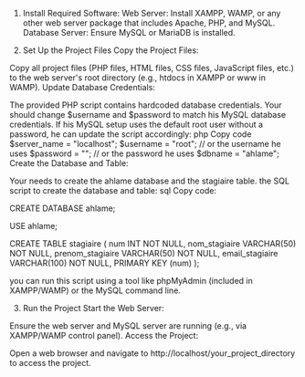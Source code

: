 1. Install Required Software:
Web Server: Install XAMPP, WAMP, or any other web server package that includes Apache, PHP, and MySQL.
Database Server: Ensure MySQL or MariaDB is installed.

3. Set Up the Project Files
Copy the Project Files:

Copy all project files (PHP files, HTML files, CSS files, JavaScript files, etc.) to the web server's root directory (e.g., htdocs in XAMPP or www in WAMP).
Update Database Credentials:

The provided PHP script contains hardcoded database credentials. Your  should change $username and $password to match his MySQL database credentials. If his MySQL setup uses the default root user without a password, he can update the script accordingly:
php
Copy code
$server_name = "localhost";
$username = "root";  // or the username he uses
$password = "";      // or the password he uses
$dbname = "ahlame";
Create the Database and Table:

Your  needs to create the ahlame database and the stagiaire table.  the SQL script to create the database and table:
sql
Copy code:

CREATE DATABASE ahlame;

USE ahlame;

CREATE TABLE stagiaire (
    num INT NOT NULL,
    nom_stagiaire VARCHAR(50) NOT NULL,
    prenom_stagiaire VARCHAR(50) NOT NULL,
    email_stagiaire VARCHAR(100) NOT NULL,
    PRIMARY KEY (num)
);

you can run this script using a tool like phpMyAdmin (included in XAMPP/WAMP) or the MySQL command line.

3. Run the Project
Start the Web Server:

Ensure the web server and MySQL server are running (e.g., via XAMPP/WAMP control panel).
Access the Project:

Open a web browser and navigate to http://localhost/your_project_directory to access the project.
